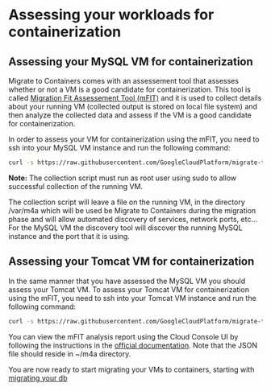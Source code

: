 # Assessing your workloads for containerization 

## Assessing your MySQL VM for containerization
Migrate to Containers comes with an assessement tool that assesses whether or not a VM is a good candidate for containerization. This tool is called [Migration Fit Assessement Tool (mFIT)](https://cloud.google.com/migrate/containers/docs/fit-assessment) and it is used to collect details about your running VM (collected output is stored on local file system) and then analyze the collected data and assess if the VM is a good candidate for containerization.

In order to assess your VM for containerization using the mFIT, you need to ssh into your MySQL VM instance and run the following command:
``` bash
curl -s https://raw.githubusercontent.com/GoogleCloudPlatform/migrate-to-containers/main/scripts/assess_mfit.sh | bash
```

**Note:** The collection script must run as root user using sudo to allow successful collection of the running VM.

The collection script will leave a file on the running VM, in the directory /var/m4a which will be used be Migrate to Containers during the migration phase and will allow automated discovery of services, network ports, etc...  
For the MySQL VM the discovery tool will discover the running MySQL instance and the port that it is using.

## Assessing your Tomcat VM for containerization
In the same manner that you have assessed the MySQL VM you should assess your Tomcat VM.
To assess your Tomcat VM for containerization using the mFIT, you need to ssh into your Tomcat VM instance and run the following command:
``` bash
curl -s https://raw.githubusercontent.com/GoogleCloudPlatform/migrate-to-containers/main/scripts/assess_mfit.sh | bash
```

You can view the mFIT analysis report using the Cloud Console UI by following the instructions in the [official documentation](https://cloud.google.com/migrate/containers/docs/fit-assessment#ldt-console). Note that the JSON file should reside in ~/m4a directory.  

You are now ready to start migrating your VMs to containers, starting with [migrating your db](../3-migrate-db/README.md)

